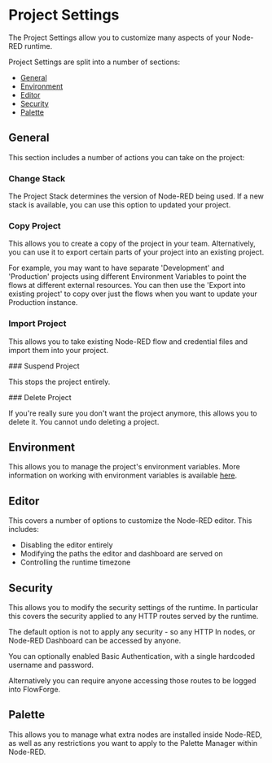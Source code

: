 # Project Settings

The Project Settings allow you to customize many aspects of your Node-RED runtime.

Project Settings are split into a number of sections:

 - [General](#general)
 - [Environment](#environment)
 - [Editor](#editor)
 - [Security](#security)
 - [Palette](#palette)

## General

This section includes a number of actions you can take on the project:

### Change Stack

The Project Stack determines the version of Node-RED being used. If a new stack
is available, you can use this option to updated your project.

### Copy Project

This allows you to create a copy of the project in your team. Alternatively, you
can use it to export certain parts of your project into an existing project.

For example, you may want to have separate 'Development' and 'Production' projects
using different Environment Variables to point the flows at different external
resources. You can then use the 'Export into existing project' to copy over just the
flows when you want to update your Production instance.

### Import Project

This allows you to take existing Node-RED flow and credential files and import them
into your project.

### Suspend Project

This stops the project entirely.

### Delete Project

If you're really sure you don't want the project anymore, this allows you to delete
it. You cannot undo deleting a project.

## Environment

This allows you to manage the project's environment variables. More information
on working with environment variables is available [here](./envvar.md).

## Editor

This covers a number of options to customize the Node-RED editor. This includes:

 - Disabling the editor entirely
 - Modifying the paths the editor and dashboard are served on
 - Controlling the runtime timezone

## Security

This allows you to modify the security settings of the runtime. In particular
this covers the security applied to any HTTP routes served by the runtime.

The default option is not to apply any security - so any HTTP In nodes, or Node-RED
Dashboard can be accessed by anyone.

You can optionally enabled Basic Authentication, with a single hardcoded username
and password.

Alternatively you can require anyone accessing those routes to be logged into
FlowForge.

## Palette

This allows you to manage what extra nodes are installed inside Node-RED, as well
as any restrictions you want to apply to the Palette Manager within Node-RED.